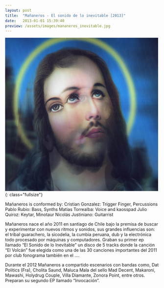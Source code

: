 ```yaml
---
layout: post
title:  "Mañaneros - El sonido de lo inevitable [2013]"
date:   2013-01-01 15:39:40
preview: /assets/images/mananeros_inevitable.jpg
---
```


![Picture 1](/assets/images/mananeros_inevitable.jpg){: class="fullsize"}

Mañaneros is conformed by:
Cristian Gonzalez: Trigger Finger, Percussions
Pablo Rubio: Bass, Synths
Matias Torrealba: Voice and kaosspad
Julio Quiroz: Keytar, Minotaur
Nicolás Justiniano: Guitarrist

Mañaneros nace el año 2011 en santiago de Chile bajo la premisa de buscar y experimentar con nuevos ritmos y sonidos, sus grandes influencias son: el tribal guarachero, la sicodelia, la cumbia peruana, dub y la electrónica todo procesado por máquinas y computadores. Graban su primer ep llamado “El Sonido de lo Inevitable” un disco de 5 tracks donde la canción “El Volcán” fue elegida como una de las 30 canciones importantes del 2011 por club fonograma también en el ….

Durante el 2012 Mañaneros a compartido escenarios con bandas como, Dat Politics (Fra), Cholita Saund, Maluca Mala del sello Mad Decent, Makaroni, Mawashi, Holydrug Couple, Villa Diamante, Zonora Point, entre otros. Preparan su segundo EP llamado “Invocación”.
